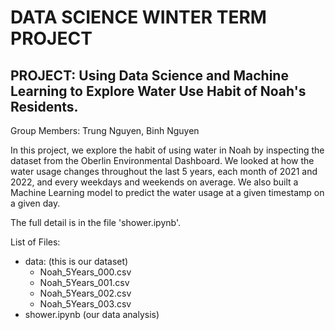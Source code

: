 # DATA SCIENCE WINTER TERM PROJECT

## PROJECT: Using Data Science and Machine Learning to Explore Water Use Habit of Noah's Residents.

Group Members: Trung Nguyen, Binh Nguyen

In this project, we explore the habit of using water in Noah by inspecting the dataset from the Oberlin Environmental Dashboard. We looked at how the water usage changes throughout the last 5 years, each month of 2021 and 2022, and every weekdays and weekends on average. We also built a Machine Learning model to predict the water usage at a given timestamp on a given day.

The full detail is in the file 'shower.ipynb'.

List of Files:
- data: (this is our dataset)
  - Noah_5Years_000.csv
  - Noah_5Years_001.csv
  - Noah_5Years_002.csv
  - Noah_5Years_003.csv
- shower.ipynb (our data analysis)
